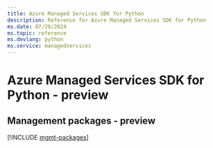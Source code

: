 ```yaml
---
title: Azure Managed Services SDK for Python
description: Reference for Azure Managed Services SDK for Python
ms.date: 07/29/2024
ms.topic: reference
ms.devlang: python
ms.service: managedservices
---
```

# Azure Managed Services SDK for Python - preview

## Management packages - preview
[!INCLUDE [mgmt-packages](managed-services-mgmt-index.md)]